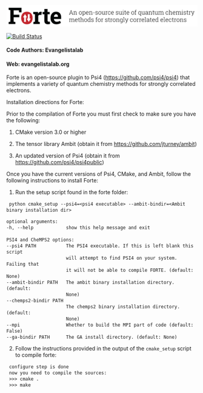 ![forte](lib/logos/forte_logo_github_2017.png)

[![Build Status](https://travis-ci.org/evangelistalab/forte.svg?branch=master)](https://travis-ci.org/evangelistalab/forte)

#### Code Authors: Evangelistalab
#### Web: evangelistalab.org

Forte is an open-source plugin to Psi4 (https://github.com/psi4/psi4) that implements a variety of quantum chemistry methods
for strongly correlated electrons.

Installation directions for Forte:

Prior to the compilation of Forte you must first check to make sure you have the following:

1. CMake version 3.0 or higher

2. The tensor library Ambit (obtain it from https://github.com/jturney/ambit)

3. An updated version of Psi4 (obtain it from https://github.com/psi4/psi4public)

Once you have the current versions of Psi4, CMake, and Ambit, follow the following instructions to install Forte:

1. Run the setup script found in the forte folder:
  ```
   python cmake_setup --psi4=<psi4 executable> --ambit-bindir=<Ambit binary installation dir>
  ```
  
  ```
optional arguments:
  -h, --help            show this help message and exit

PSI4 and CheMPS2 options:
  --psi4 PATH           The PSI4 executable. If this is left blank this script
                        will attempt to find PSI4 on your system. Failing that
                        it will not be able to compile FORTE. (default: None)
  --ambit-bindir PATH   The ambit binary installation directory. (default:
                        None)
  --chemps2-bindir PATH
                        The chemps2 binary installation directory. (default:
                        None)
  --mpi                 Whether to build the MPI part of code (default: False)
  --ga-bindir PATH      The GA install directory. (default: None)
   ```

2. Follow the instructions provided in the output of the `cmake_setup` script to compile forte:
  ```
   configure step is done
   now you need to compile the sources:
   >>> cmake .
   >>> make
  ```
